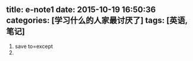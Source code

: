 title: e-note1
date: 2015-10-19 16:50:36
categories: [学习什么的人家最讨厌了]
tags: [英语,笔记]
---

1. save to=except
2. 